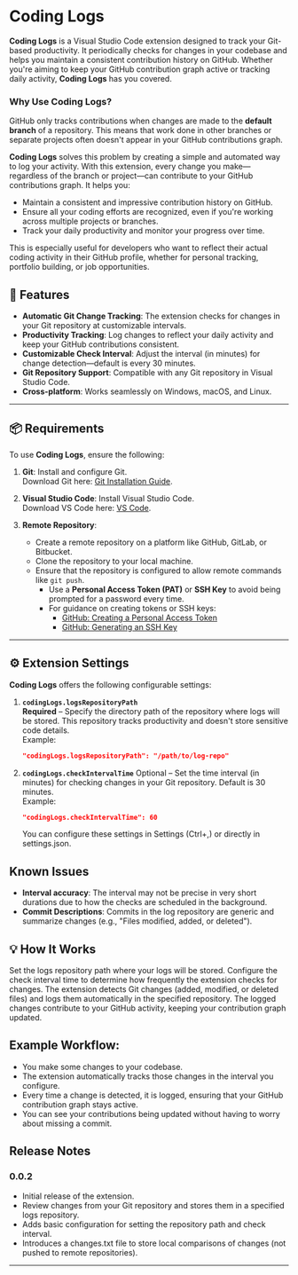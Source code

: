 # Coding Logs

**Coding Logs** is a Visual Studio Code extension designed to track your Git-based productivity. It periodically checks for changes in your codebase and helps you maintain a consistent contribution history on GitHub. Whether you're aiming to keep your GitHub contribution graph active or tracking daily activity, **Coding Logs** has you covered.

### Why Use Coding Logs?

GitHub only tracks contributions when changes are made to the **default branch** of a repository. This means that work done in other branches or separate projects often doesn't appear in your GitHub contributions graph.

**Coding Logs** solves this problem by creating a simple and automated way to log your activity. With this extension, every change you make—regardless of the branch or project—can contribute to your GitHub contributions graph. It helps you:

- Maintain a consistent and impressive contribution history on GitHub.
- Ensure all your coding efforts are recognized, even if you're working across multiple projects or branches.
- Track your daily productivity and monitor your progress over time.

This is especially useful for developers who want to reflect their actual coding activity in their GitHub profile, whether for personal tracking, portfolio building, or job opportunities.

## 🚀 Features

- **Automatic Git Change Tracking**: The extension checks for changes in your Git repository at customizable intervals.
- **Productivity Tracking**: Log changes to reflect your daily activity and keep your GitHub contributions consistent.
- **Customizable Check Interval**: Adjust the interval (in minutes) for change detection—default is every 30 minutes.
- **Git Repository Support**: Compatible with any Git repository in Visual Studio Code.
- **Cross-platform**: Works seamlessly on Windows, macOS, and Linux.

---

## 📦 Requirements

To use **Coding Logs**, ensure the following:

1. **Git**: Install and configure Git.  
   Download Git here: [Git Installation Guide](https://git-scm.com/book/en/v2/Getting-Started-Installing-Git).

2. **Visual Studio Code**: Install Visual Studio Code.  
   Download VS Code here: [VS Code](https://code.visualstudio.com/).

3. **Remote Repository**:
   - Create a remote repository on a platform like GitHub, GitLab, or Bitbucket.
   - Clone the repository to your local machine.
   - Ensure that the repository is configured to allow remote commands like `git push`.
     - Use a **Personal Access Token (PAT)** or **SSH Key** to avoid being prompted for a password every time.
     - For guidance on creating tokens or SSH keys:
       - [GitHub: Creating a Personal Access Token](https://docs.github.com/en/github/authenticating-to-github/creating-a-personal-access-token)
       - [GitHub: Generating an SSH Key](https://docs.github.com/en/github/authenticating-to-github/generating-a-new-ssh-key-and-adding-it-to-the-ssh-agent)

---

## ⚙️ Extension Settings

**Coding Logs** offers the following configurable settings:

1. **`codingLogs.logsRepositoryPath`**  
   **Required** – Specify the directory path of the repository where logs will be stored. This repository tracks productivity and doesn't store sensitive code details.  
   Example:
   ```json
   "codingLogs.logsRepositoryPath": "/path/to/log-repo"
   ```
2. **`codingLogs.checkIntervalTime`**
   Optional – Set the time interval (in minutes) for checking changes in your Git repository. Default is 30 minutes.  
   Example:
   ```json
   "codingLogs.checkIntervalTime": 60
   ```
   You can configure these settings in Settings (Ctrl+,) or directly in settings.json.

## Known Issues

- **Interval accuracy**: The interval may not be precise in very short durations due to how the checks are scheduled in the background.
- **Commit Descriptions**: Commits in the log repository are generic and summarize changes (e.g., "Files modified, added, or deleted").

## 💡 How It Works

Set the logs repository path where your logs will be stored.
Configure the check interval time to determine how frequently the extension checks for changes.
The extension detects Git changes (added, modified, or deleted files) and logs them automatically in the specified repository.
The logged changes contribute to your GitHub activity, keeping your contribution graph updated.

## Example Workflow:

- You make some changes to your codebase.
- The extension automatically tracks those changes in the interval you configure.
- Every time a change is detected, it is logged, ensuring that your GitHub contribution graph stays active.
- You can see your contributions being updated without having to worry about missing a commit.

## Release Notes

### 0.0.2

- Initial release of the extension.
- Review changes from your Git repository and stores them in a specified logs repository.
- Adds basic configuration for setting the repository path and check interval.
- Introduces a changes.txt file to store local comparisons of changes (not pushed to remote repositories).

---
